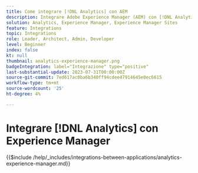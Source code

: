 ```yaml
---
title: Come integrare [!DNL Analytics] con AEM
description: Integrare Adobe Experience Manager (AEM) con [!DNL Analytics] per monitorare e analizzare il comportamento degli utenti sul sito web.
solution: Analytics, Experience Manager, Experience Manager Sites
feature: Integrations
topic: Integrations
role: Leader, Architect, Admin, Developer
level: Beginner
index: false
kt: null
thumbnail: analytics-experience-manager.png
badgeIntegration: label="Integrazione" type="positive"
last-substantial-update: 2023-07-31T00:00:00Z
source-git-commit: 7ed617ac0ba6b340ff94cdee47914645e0ec6615
workflow-type: tm+mt
source-wordcount: '25'
ht-degree: 4%

---
```



# Integrare [!DNL Analytics] con Experience Manager

{{$include /help/_includes/integrations-between-applications/analytics-experience-manager.md}}
